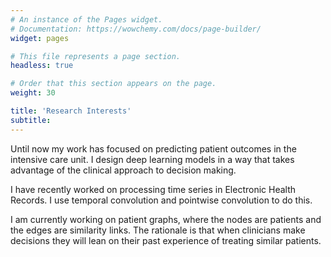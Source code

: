 ```yaml
---
# An instance of the Pages widget.
# Documentation: https://wowchemy.com/docs/page-builder/
widget: pages

# This file represents a page section.
headless: true

# Order that this section appears on the page.
weight: 30

title: 'Research Interests'
subtitle:
---
```


Until now my work has focused on predicting patient outcomes in the intensive care unit. I design deep learning models in a way that takes advantage of the clinical approach to decision making.

I have recently worked on processing time series in Electronic Health Records. I use temporal convolution and pointwise convolution to do this.

I am currently working on patient graphs, where the nodes are patients and the edges are similarity links. The rationale is that when clinicians make decisions they will lean on their past experience of treating similar patients.

